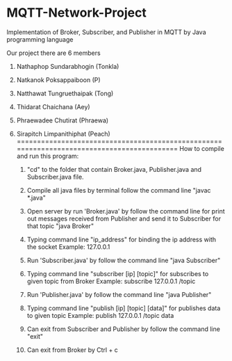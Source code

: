 # MQTT-Network-Project
Implementation of Broker, Subscriber, and Publisher in MQTT by Java programming language

Our project there are 6 members
1. Nathaphop Sundarabhogin (Tonkla)
2. Natkanok Poksappaiboon (P)
3. Natthawat Tungruethaipak (Tong)
4. Thidarat Chaichana (Aey)
5. Phraewadee Chutirat (Phraewa)
6. Sirapitch Limpanithiphat (Peach)
===========================================================================================
How to compile and run this program:

	1. "cd" to the folder that contain Broker.java, Publisher.java and Subscriber.java file.

	2. Compile all java files by terminal follow the command line 
		"javac *.java"

	3. Open server by run 'Broker.java' by follow the command line 
	   for print out messages received from Publisher and send it to Subscriber for that topic
		"java Broker"
	
	4. Typing command line "ip_address" for binding the ip address with the socket
		Example: 127.0.0.1

	5. Run 'Subscriber.java' by follow the command line 
		"java Subscriber"

	6. Typing command line "subscriber [ip] [topic]" for subscribes to given topic from Broker
		Example: subscribe 127.0.0.1 /topic

	7. Run 'Publisher.java' by follow the command line 
		"java Publisher"

	8. Typing command line "publish [ip] [topic] [data]" for publishes data to given topic
		Example: publish 127.0.0.1 /topic data

	9. Can exit from Subscriber and Publisher by follow the command line
		"exit"
	
	10. Can exit from Broker by Ctrl + c
